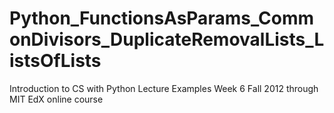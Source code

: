 Python_FunctionsAsParams_CommonDivisors_DuplicateRemovalLists_ListsOfLists
==========================================================================

Introduction to CS with Python Lecture Examples Week 6 Fall 2012 through MIT EdX online course
